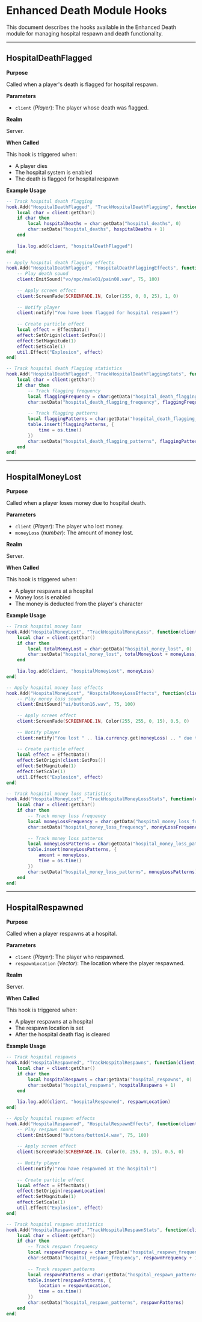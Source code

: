 # Enhanced Death Module Hooks

This document describes the hooks available in the Enhanced Death module for managing hospital respawn and death functionality.

---

## HospitalDeathFlagged

**Purpose**

Called when a player's death is flagged for hospital respawn.

**Parameters**

* `client` (*Player*): The player whose death was flagged.

**Realm**

Server.

**When Called**

This hook is triggered when:
- A player dies
- The hospital system is enabled
- The death is flagged for hospital respawn

**Example Usage**

```lua
-- Track hospital death flagging
hook.Add("HospitalDeathFlagged", "TrackHospitalDeathFlagging", function(client)
    local char = client:getChar()
    if char then
        local hospitalDeaths = char:getData("hospital_deaths", 0)
        char:setData("hospital_deaths", hospitalDeaths + 1)
    end
    
    lia.log.add(client, "hospitalDeathFlagged")
end)

-- Apply hospital death flagging effects
hook.Add("HospitalDeathFlagged", "HospitalDeathFlaggingEffects", function(client)
    -- Play death sound
    client:EmitSound("vo/npc/male01/pain08.wav", 75, 100)
    
    -- Apply screen effect
    client:ScreenFade(SCREENFADE.IN, Color(255, 0, 0, 25), 1, 0)
    
    -- Notify player
    client:notify("You have been flagged for hospital respawn!")
    
    -- Create particle effect
    local effect = EffectData()
    effect:SetOrigin(client:GetPos())
    effect:SetMagnitude(1)
    effect:SetScale(1)
    util.Effect("Explosion", effect)
end)

-- Track hospital death flagging statistics
hook.Add("HospitalDeathFlagged", "TrackHospitalDeathFlaggingStats", function(client)
    local char = client:getChar()
    if char then
        -- Track flagging frequency
        local flaggingFrequency = char:getData("hospital_death_flagging_frequency", 0)
        char:setData("hospital_death_flagging_frequency", flaggingFrequency + 1)
        
        -- Track flagging patterns
        local flaggingPatterns = char:getData("hospital_death_flagging_patterns", {})
        table.insert(flaggingPatterns, {
            time = os.time()
        })
        char:setData("hospital_death_flagging_patterns", flaggingPatterns)
    end
end)
```

---

## HospitalMoneyLost

**Purpose**

Called when a player loses money due to hospital death.

**Parameters**

* `client` (*Player*): The player who lost money.
* `moneyLoss` (*number*): The amount of money lost.

**Realm**

Server.

**When Called**

This hook is triggered when:
- A player respawns at a hospital
- Money loss is enabled
- The money is deducted from the player's character

**Example Usage**

```lua
-- Track hospital money loss
hook.Add("HospitalMoneyLost", "TrackHospitalMoneyLoss", function(client, moneyLoss)
    local char = client:getChar()
    if char then
        local totalMoneyLost = char:getData("hospital_money_lost", 0)
        char:setData("hospital_money_lost", totalMoneyLost + moneyLoss)
    end
    
    lia.log.add(client, "hospitalMoneyLost", moneyLoss)
end)

-- Apply hospital money loss effects
hook.Add("HospitalMoneyLost", "HospitalMoneyLossEffects", function(client, moneyLoss)
    -- Play money loss sound
    client:EmitSound("ui/button16.wav", 75, 100)
    
    -- Apply screen effect
    client:ScreenFade(SCREENFADE.IN, Color(255, 255, 0, 15), 0.5, 0)
    
    -- Notify player
    client:notify("You lost " .. lia.currency.get(moneyLoss) .. " due to hospital fees!")
    
    -- Create particle effect
    local effect = EffectData()
    effect:SetOrigin(client:GetPos())
    effect:SetMagnitude(1)
    effect:SetScale(1)
    util.Effect("Explosion", effect)
end)

-- Track hospital money loss statistics
hook.Add("HospitalMoneyLost", "TrackHospitalMoneyLossStats", function(client, moneyLoss)
    local char = client:getChar()
    if char then
        -- Track money loss frequency
        local moneyLossFrequency = char:getData("hospital_money_loss_frequency", 0)
        char:setData("hospital_money_loss_frequency", moneyLossFrequency + 1)
        
        -- Track money loss patterns
        local moneyLossPatterns = char:getData("hospital_money_loss_patterns", {})
        table.insert(moneyLossPatterns, {
            amount = moneyLoss,
            time = os.time()
        })
        char:setData("hospital_money_loss_patterns", moneyLossPatterns)
    end
end)
```

---

## HospitalRespawned

**Purpose**

Called when a player respawns at a hospital.

**Parameters**

* `client` (*Player*): The player who respawned.
* `respawnLocation` (*Vector*): The location where the player respawned.

**Realm**

Server.

**When Called**

This hook is triggered when:
- A player respawns at a hospital
- The respawn location is set
- After the hospital death flag is cleared

**Example Usage**

```lua
-- Track hospital respawns
hook.Add("HospitalRespawned", "TrackHospitalRespawns", function(client, respawnLocation)
    local char = client:getChar()
    if char then
        local hospitalRespawns = char:getData("hospital_respawns", 0)
        char:setData("hospital_respawns", hospitalRespawns + 1)
    end
    
    lia.log.add(client, "hospitalRespawned", respawnLocation)
end)

-- Apply hospital respawn effects
hook.Add("HospitalRespawned", "HospitalRespawnEffects", function(client, respawnLocation)
    -- Play respawn sound
    client:EmitSound("buttons/button14.wav", 75, 100)
    
    -- Apply screen effect
    client:ScreenFade(SCREENFADE.IN, Color(0, 255, 0, 15), 0.5, 0)
    
    -- Notify player
    client:notify("You have respawned at the hospital!")
    
    -- Create particle effect
    local effect = EffectData()
    effect:SetOrigin(respawnLocation)
    effect:SetMagnitude(1)
    effect:SetScale(1)
    util.Effect("Explosion", effect)
end)

-- Track hospital respawn statistics
hook.Add("HospitalRespawned", "TrackHospitalRespawnStats", function(client, respawnLocation)
    local char = client:getChar()
    if char then
        -- Track respawn frequency
        local respawnFrequency = char:getData("hospital_respawn_frequency", 0)
        char:setData("hospital_respawn_frequency", respawnFrequency + 1)
        
        -- Track respawn patterns
        local respawnPatterns = char:getData("hospital_respawn_patterns", {})
        table.insert(respawnPatterns, {
            location = respawnLocation,
            time = os.time()
        })
        char:setData("hospital_respawn_patterns", respawnPatterns)
    end
end)
```
